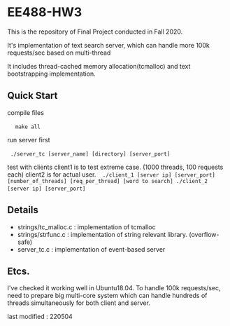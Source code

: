 # EE488-HW3

This is the repository of Final Project conducted in Fall 2020.

It's implementation of text search server, which can handle more 100k requests/sec based on multi-thread

It includes thread-cached memory allocation(tcmalloc) and text bootstrapping implementation.


## Quick Start
compile files

` ` ` 
make all
` ` `

run server first

` ` `
./server_tc [server_name] [directory] [server_port]
` ` `

test with clients
client1 is to test extreme case. (1000 threads, 100 requests each)
client2 is for actual user. 
` ` `
./client_1 [server ip] [server_port] [number_of_threads] [req_per_thread] [word to search]
./client_2 [server ip] [server_port]
` ` `

## Details
- strings/tc_malloc.c : implementation of tcmalloc
- strings/strfunc.c : implementation of string relevant library. (overflow-safe)
- server_tc.c : implementation of event-based server

## Etcs.
I've checked it working well in Ubuntu18.04. 
To handle 100k requests/sec, need to prepare big multi-core system which can handle hundreds of threads simultaneously for both client and server.

last modified : 220504
